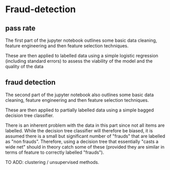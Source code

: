 # Fraud-detection

## pass rate

The first part of the jupyter notebook outlines some basic data cleaning, feature engineering and then feature selection techniques.

These are then applied to labelled data using a simple logistic regression (including standard errors) to assess the viability of the model and the quality of the data


## fraud detection

The second part of the jupyter notebook also outlines some basic data cleaning, feature engineering and then feature selection techniques.

These are then applied to partially labelled data using a simple bagged decision tree classifier.

There is an inherent problem with the data in this part since not all items are labelled. While the decision tree classifier will therefore be biased, it is assumed there is a small but significant number of "frauds" that are labelled as "non frauds". Therefore, using a decision tree that essentially "casts a wide net" should in theory catch some of these (provided they are similar in terms of feature to correctly labelled "frauds").

TO ADD: clustering / unsupervised methods.
